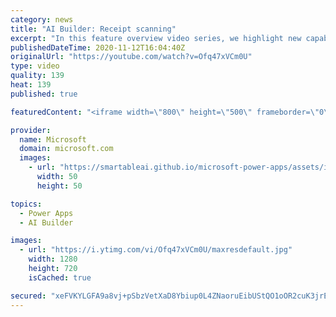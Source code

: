 ```yaml
---
category: news
title: "AI Builder: Receipt scanning"
excerpt: "In this feature overview video series, we highlight new capabilities included in the latest update to AI Builder.  Receipt scanning is a new AI Builder feature that processes receipts to identify and extract information. The AI model identifies receipt data, merchant information, total price, and taxes"
publishedDateTime: 2020-11-12T16:04:40Z
originalUrl: "https://youtube.com/watch?v=Ofq47xVCm0U"
type: video
quality: 139
heat: 139
published: true

featuredContent: "<iframe width=\"800\" height=\"500\" frameborder=\"0\" src=\"https://www.youtube.com/embed/Ofq47xVCm0U\" allow=\"accelerometer; autoplay; encrypted-media; gyroscope; picture-in-picture\" allowfullscreen></iframe>"

provider:
  name: Microsoft
  domain: microsoft.com
  images:
    - url: "https://smartableai.github.io/microsoft-power-apps/assets/images/organizations/microsoft.com-50x50.jpg"
      width: 50
      height: 50

topics:
  - Power Apps
  - AI Builder

images:
  - url: "https://i.ytimg.com/vi/Ofq47xVCm0U/maxresdefault.jpg"
    width: 1280
    height: 720
    isCached: true

secured: "xeFVKYLGFA9a8vj+pSbzVetXaD8Ybiup0L4ZNaoruEibUStQO1oOR2cuK3jrEQ9DWqSc613i2ngtmE9Qfhmyb4QaXuix3opP4kzgQ17VTuM1IbzzkHNOKF6D8cyi0PLx0VVkvsNmcMESFRqlkFH1Sfhr1FgKd2kSHPpvP5DTsCt2aWgMIW7gR6he31XIrZE9KRvRZUmwUnwCrXPGz1ZoSjrQXZnq1nh8zYBZJUwNylAyJaJ1MveLQx2qXntA3xNVzFDQWY2qO96NARjyecK85L1Tcwj/rAwOjmAbVb/QGx7I/PAIoLRtPcRlDlQoArQA6xI2hNOp88tZMn48IDA2o/iub0qoWgRnapBpYD0c0lbJdgAMfQkBvtXqBPEALx2Rs/893QCETFgCFjFb3rvc3IzpxmcUJ2rKgaQV2jSxDDA=;yWF7e7pZxFLKp5dy68FcyA=="
---
```


